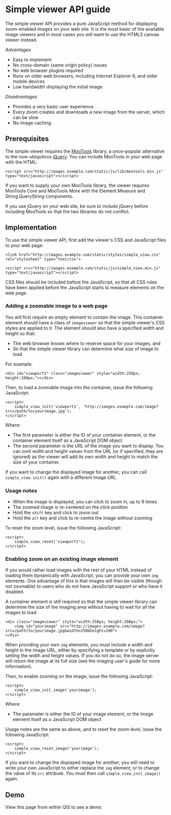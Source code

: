 # Simple viewer API guide

The simple viewer API provides a pure JavaScript method for displaying zoom-enabled
images on your web site. It is the most basic of the available image viewers and in
most cases you will want to use the HTML5 canvas viewer instead.

_Advantages_

* Easy to implement
* No cross-domain (same origin policy) issues
* No web browser plugins required
* Runs on older web browsers, including Internet Explorer 6, and older mobile devices
* Low bandwidth displaying the initial image

_Disadvantages_

* Provides a very basic user experience
* Every zoom creates and downloads a new image from the server, which can be slow
* No image caching

## Prerequisites

The simple viewer requires the [MooTools](http://mootools.net/) library, a once-popular
alternative to the now-ubiquitous [jQuery](http://jquery.com/). You can include MooTools
in your web page with the HTML:

	<script src="http://images.example.com/static/js/lib/mootools.min.js" type="text/javascript"></script>

If you want to supply your own MooTools library, the viewer requires MooTools Core and
MooTools More with the Element.Measure and String.QueryString components.

If you use jQuery on your web site, be sure to include jQuery before including MooTools
so that the two libraries do not conflict.

## Implementation

To use the simple viewer API, first add the viewer's CSS and JavaScript files to your web page:

	<link href="http://images.example.com/static/styles/simple_view.css" rel="stylesheet" type="text/css">
	
	<script src="http://images.example.com/static/js/simple_view.min.js" type="text/javascript"></script>
	
CSS files should be included before the JavaScript, so that all CSS rules have been applied
before the JavaScript starts to measure elements on the web page.

### Adding a zoomable image to a web page

You will first require an empty element to contain the image. This container element should
have a class of `imageviewer` so that the simple viewer's CSS styles are applied to it.
The element should also have a specified width and height so that:

* The web browser knows where to reserve space for your images, and
* So that the simple viewer library can determine what size of image to load

For example:

	<div id="viewport1" class="imageviewer" style="width:250px; height:200px;"></div>

Then, to load a zoomable image into the container, issue the following JavaScript:

	<script>
		simple_view_init('viewport1', 'http://images.example.com/image?src=/path/to/yourimage.jpg');
	</script>

Where:

* The first parameter is either the ID of your container element, or the container element itself
  as a JavaScript DOM object
* The second parameter is the URL of the image you want to display. You can omit width and height
  values from the URL (or if specified, they are ignored) as the viewer will add its own width and
  height to match the size of your container.

If you want to change the displayed image for another, you can call `simple_view_init()`
again with a different image URL.

### Usage notes

* When the image is displayed, you can click to zoom in, up to 9 times
* The zoomed image is re-centered on the click position
* Hold the `shift` key and click to zoom out
* Hold the `alt` key and click to re-centre the image without zooming

To reset the zoom level, issue the following JavaScript:

	<script>
		simple_view_reset('viewport1');
	</script>

### Enabling zoom on an existing image element

If you would rather load images with the rest of your HTML instead of loading them dynamically
with JavaScript, you can provide your own `img` elements. One advantage of this is that images
will then be visible (though not zoomable) to users who do not have JavaScript support or who
have it disabled.

A container element is still required so that the simple viewer library can determine the size 
of the imaging area without having to wait for all the images to load.

	<div class="imageviewer" style="width:250px; height:200px;">
		<img id="yourimage" src="http://images.example.com/image?src=/path/to/yourimage.jpg&width=250&height=200">
	</div>

When providing your own `img` elements, you must include a width and height in the image URL,
either by specifying a template or by explicitly setting the width and height values.
If you do not do so, the image server will return the image at its full size
(see the imaging user's guide for more information).

Then, to enable zooming on the image, issue the following JavaScript:

	<script>
		simple_view_init_image('yourimage');
	</script>

Where:

* The parameter is either the ID of your image element,
  or the image element itself as a JavaScript DOM object

Usage notes are the same as above, and to reset the zoom level, issue the following JavaScript:

	<script>
		simple_view_reset_image('yourimage');
	</script>

If you want to change the displayed image for another, you will need to write your own JavaScript
to either replace the `img` element, or to change the value of its `src` attribute.
You must then call `simple_view_init_image()` again.

## Demo

View this page from within QIS to see a demo.
